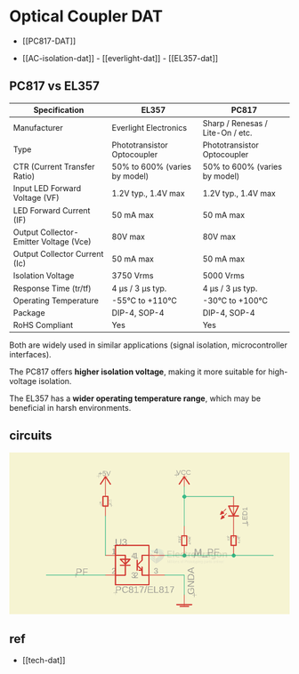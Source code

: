 
# Optical Coupler DAT

- [[PC817-DAT]]

- [[AC-isolation-dat]] - [[everlight-dat]] - [[EL357-dat]]



## PC817 vs EL357 

| Specification                          | EL357                         | PC817                            |
| -------------------------------------- | ----------------------------- | -------------------------------- |
| Manufacturer                           | Everlight Electronics         | Sharp / Renesas / Lite-On / etc. |
| Type                                   | Phototransistor Optocoupler   | Phototransistor Optocoupler      |
| CTR (Current Transfer Ratio)           | 50% to 600% (varies by model) | 50% to 600% (varies by model)    |
| Input LED Forward Voltage (VF)         | 1.2V typ., 1.4V max           | 1.2V typ., 1.4V max              |
| LED Forward Current (IF)               | 50 mA max                     | 50 mA max                        |
| Output Collector-Emitter Voltage (Vce) | 80V max                       | 80V max                          |
| Output Collector Current (Ic)          | 50 mA max                     | 50 mA max                        |
| Isolation Voltage                      | 3750 Vrms                     | 5000 Vrms                        |
| Response Time (tr/tf)                  | 4 µs / 3 µs typ.              | 4 µs / 3 µs typ.                 |
| Operating Temperature                  | -55°C to +110°C               | -30°C to +100°C                  |
| Package                                | DIP-4, SOP-4                  | DIP-4, SOP-4                     |
| RoHS Compliant                         | Yes                           | Yes                              |

Both are widely used in similar applications (signal isolation, microcontroller interfaces).

The PC817 offers **higher isolation voltage**, making it more suitable for high-voltage isolation.

The EL357 has a **wider operating temperature range**, which may be beneficial in harsh environments.



## circuits 

![](2025-05-29-16-00-18.png)




## ref 

- [[tech-dat]]